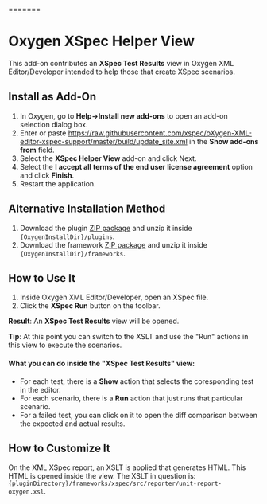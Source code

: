 
=======
# Oxygen XSpec Helper View

This add-on contributes an **XSpec Test Results** view in Oxygen XML Editor/Developer intended to help those that create XSpec scenarios.

Install as Add-On
-----------------

1. In Oxygen, go to **Help->Install new add-ons** to open an add-on selection dialog box.
2. Enter or paste https://raw.githubusercontent.com/xspec/oXygen-XML-editor-xspec-support/master/build/update_site.xml in the **Show add-ons from** field.
3. Select the **XSpec Helper View** add-on and click Next.
4. Select the **I accept all terms of the end user license agreement** option and click **Finish**.
5. Restart the application.

Alternative Installation Method
-----

1. Download the plugin [ZIP package](https://github.com/AlexJitianu/oXygen-XML-editor-xspec-support/raw/master/build/xspec.support-1.0-SNAPSHOT-plugin.zip) and unzip it inside `{OxygenInstallDir}/plugins`.
2. Download the framework [ZIP package](https://github.com/AlexJitianu/oXygen-XML-editor-xspec-support/raw/master/build/xspec.zip) and unzip it inside `{OxygenInstallDir}/frameworks`.


How to Use It
-----------

1. Inside Oxygen XML Editor/Developer, open an XSpec file.
2. Click the **XSpec Run** button on the toolbar.

**Result**: An **XSpec Test Results** view will be opened. 

**Tip**: At this point you can switch to the XSLT and use the "Run" actions in this view to execute the scenarios.


#### What you can do inside the "XSpec Test Results" view:

- For each test, there is a **Show** action that selects the coresponding test in the editor.
- For each scenario, there is a **Run** action that just runs that particular scenario.
- For a failed test, you can click on it to open the diff comparison between the expected and actual results.
 

How to Customize It
-------------------
On the XML XSpec report, an XSLT is applied that generates HTML. This HTML is opened inside the view. The XSLT in question 
is: `{pluginDirectory}/frameworks/xspec/src/reporter/unit-report-oxygen.xsl`.

